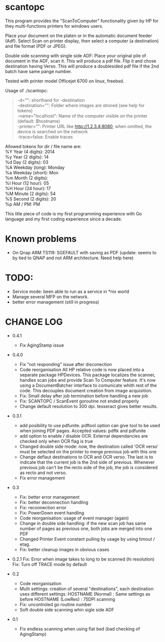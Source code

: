 scantopc
==========

This program provides the "ScanToComputer" functionality given by HP for they multi-functions printers for windows users.

Place your document on the platen or in the automatic document feeder (Adf). Select Scan on printer display, then select a computer (a destination) and file format (PDF or JPEG).

Double side scanning with single side ADF: 
Place your original pile of document in the ADF, scan it. This will produce a pdf file.
Flip it and chose destination having Verso. This will produce a doublesided pdf file if the 2nd batch have same pange number.

Tested with printer model Officejet 6700 on linux, freebsd.

Usage of ./scantopc:  
>   -d="": shorthand for -destination  
>   -destination="": Folder where images are strored (see help for tokens)  
>   -name="localhost": Name of the computer visible on the printer (default: $hostname)  
>   -printer="": Printer URL like http://1.2.3.4:8080, when omitted, the device is searched on the network  
>   -trace=false: Enable traces  

Allowed tokens for dir / file name are:  
	%Y  Year (4 digits):      2014  
	%y  Year (2 digits):      14	     
	%d  Day (2 digits):       03  
	%A  Weekday (long):       Monday  
	%a  Weekday (short):      Mon  
	%m  Month (2 digits):       
	%I  Hour (12 hour):       05  
	%H  Hour (24 hour):       17  
	%M  Minute (2 digits):    54  
	%S  Second (2 digits):    20  
	%p  AM / PM:              PM  


This litle piece of code is my first programming experience with Go language and my first coding experience since a decade.

# Known problems
- On Qnap ARM TS119:  SGEFAULT with saving as PDF (update: seems to by tied to QNAP and not ARM architecture. Need help here)

# TODO: 
- Service mode: been able to run as a service in *nix world
- Manage several MFP on the network.
- better error management (still in progress)

# CHANGE LOG
* 0.4.1
	- Fix AgingStamp issue
* 0.4.0
	- Fix "not responding" issue after disconection
	- Code reorganisation
		All HP relative code is now placed into a separate package HPDevices. This package localizes the scanner, handles scan jobs and provide Scan To Computer feature. It's now using a DocumentBatcher interface to comunicate whith rest of the code. This decouples document creation from image acquisition.
	- Fix: Small delay after job termination before handling a new job
	- Fix: SCANTOPC / ScanEvent goroutine not ended properly
	- Change default resolution to 300 dpi. tesseract gives better results. 	

* 0.3.1
	- add posibility to use pdfunite. pdftool option can give tool to be used when joining PDF pages. Accepted values: pdftk and pdfunite
	- add option to enable / disable OCR. External dependancies are checked only when OCR flag is true
	- Changed double side mode: now, the destination called 'OCR verso' must be selected on the printer to merge previous job with this one
	- Change deflaut destinations to OCR and OCR verso. The last is to indicate that the current job is the 2nd side of previous. Whenever  previous job can't be the recto side of the job, the job is considered as recto and not verso. 
	- Fix error management 
* 0.3
	- Fix: better error management 
	- Fix: better deconnection handling  
	- Fix: reconnection error  
	- Fix: PowerDown event handling  
	- Code reorganisation: usage of event manager (again)  
	- Change in double side handling: if the new scan job has same number of pages as previous one, both jobs are merged into one PDF  
	- Changed Printer Event constant pulling by usage by using timout / etag.  
	- Fix: better cleanup images in obvious cases
	 
* 0.2.1
	Fix: Error when image takes to long to be scanned (hi resolution)
	Fix: Turn off TRACE mode by default 
* 0.2
	- Code reorganisation
	- Multi settings: creation of several "destinations", each destination uses different settings:
		HOSTNAME (Normal) : Same settings as before
		HOSTNAME (LowRes) : 75DPI scanning 
	- Fix: uncontroled go routine number
	- Soft double side scanning whin sigle side ADF
* 0.1
	- Fix endless scanning when using flat bed (bad checking of AgingStamp)

